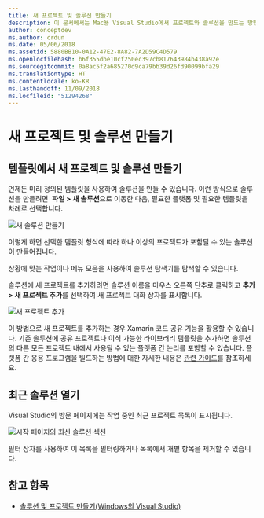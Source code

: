 ```yaml
---
title: 새 프로젝트 및 솔루션 만들기
description: 이 문서에서는 Mac용 Visual Studio에서 프로젝트와 솔루션을 만드는 방법을 설명합니다.
author: conceptdev
ms.author: crdun
ms.date: 05/06/2018
ms.assetid: 5880BB10-0A12-47E2-8A82-7A2D59C4D579
ms.openlocfilehash: b6f355dbe10cf250ec397cb817643984b438a92e
ms.sourcegitcommit: 0a8ac5f2a685270d9ca79bb39d26fd90099bfa29
ms.translationtype: HT
ms.contentlocale: ko-KR
ms.lasthandoff: 11/09/2018
ms.locfileid: "51294268"
---
```

# <a name="creating-new-projects-and-solutions"></a>새 프로젝트 및 솔루션 만들기

## <a name="creating-new-projects-and-solutions-from-a-template"></a>템플릿에서 새 프로젝트 및 솔루션 만들기

언제든 미리 정의된 템플릿을 사용하여 솔루션을 만들 수 있습니다. 이런 방식으로 솔루션을 만들려면  **파일 > 새 솔루션**으로 이동한 다음, 필요한 플랫폼 및 필요한 템플릿을 차례로 선택합니다.

![새 솔루션 만들기](media/projects-and-solutions-image0.png)

이렇게 하면 선택한 템플릿 형식에 따라 하나 이상의 프로젝트가 포함될 수 있는 솔루션이 만들어집니다.

상황에 맞는 작업이나 메뉴 모음을 사용하여 솔루션 탐색기를 탐색할 수 있습니다.

솔루션에 새 프로젝트를 추가하려면 솔루션 이름을 마우스 오른쪽 단추로 클릭하고 **추가 > 새 프로젝트 추가**를 선택하여 새 프로젝트 대화 상자를 표시합니다.

![새 프로젝트 추가](media/projects-and-solutions-image4.png)

이 방법으로 새 프로젝트를 추가하는 경우 Xamarin 코드 공유 기능을 활용할 수 있습니다. 기존 솔루션에 공유 프로젝트나 이식 가능한 라이브러리 템플릿을 추가하면 솔루션의 다른 모든 프로젝트 내에서 사용될 수 있는 플랫폼 간 논리를 포함할 수 있습니다. 플랫폼 간 응용 프로그램을 빌드하는 방법에 대한 자세한 내용은 [관련 가이드](https://developer.xamarin.com/guides/cross-platform/application_fundamentals/code-sharing/)를 참조하세요.

## <a name="opening-recent-solutions"></a>최근 솔루션 열기

Visual Studio의 방문 페이지에는 작업 중인 최근 프로젝트 목록이 표시됩니다.

![시작 페이지의 최신 솔루션 섹션](media/create-new-projects-recent.png)

필터 상자를 사용하여 이 목록을 필터링하거나 목록에서 개별 항목을 제거할 수 있습니다.

## <a name="see-also"></a>참고 항목

- [솔루션 및 프로젝트 만들기(Windows의 Visual Studio)](/visualstudio/ide/creating-solutions-and-projects)